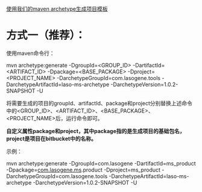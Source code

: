 [使用我们的maven archetype生成项目模板](http://wiki.dev.genebox.cn/pages/viewpage.action?pageId=1343594)

# 方式一（推荐）：

使用maven命令行：

mvn archetype:generate -DgroupId=<GROUP_ID> -DartifactId=<ARTIFACT_ID> -Dpackage=<BASE_PACKAGE> -Dproject=<PROJECT_NAME> -DarchetypeGroupId=com.lasogene.tools -DarchetypeArtifactId=laso-ms-archetype -DarchetypeVersion=1.0.2-SNAPSHOT -U



将需要生成的项目的groupId、artifactId、package和project分别替换上述命令中的<GROUP_ID>、<ARTIFACT_ID>、<BASE_PACKAGE>、<PROJECT_NAME>后，运行命令即可。

**自定义属性package和project，其中package指的是生成项目的基础包名，project是项目在bitbucket中的名称。**



示例：

mvn archetype:generate -DgroupId=com.lasogene -DartifactId=ms_product -Dpackage=[com.lasogene.ms](http://com.lasogene.ms/).product -Dproject=ms_product -DarchetypeGroupId=com.lasogene.tools -DarchetypeArtifactId=laso-ms-archetype -DarchetypeVersion=1.0.2-SNAPSHOT -U

